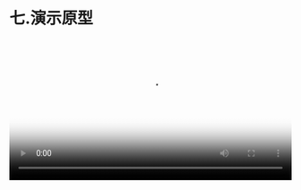 
# 七.演示原型


<video src="http://d.lanhuapp.com/proto.mp4" poster="../.gitbook/assets/poster_7.png" width="100%" controls></video>